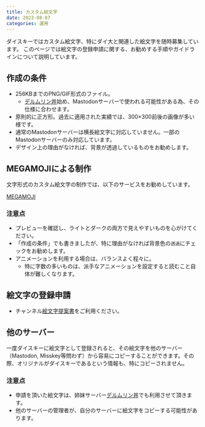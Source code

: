 ```yaml
---
title: カスタム絵文字
date: 2023-08-07
categories: 運用
---
```


ダイスキーではカスタム絵文字、特にダイ大と関連した絵文字を随時募集しています。
このページでは絵文字の登録申請に関する、お勧めする手順やガイドラインについて説明しています。

## 作成の条件

- 256KBまでのPNG/GIF形式のファイル。
  - [デルムリン丼](https://mstdn.delmulin.com)始め、Mastodonサーバーで使われる可能性がある為、その仕様に合わせます。
- 原則的に正方形。過去に適用された実績では、300×300前後の画像が多い様です。
- 通常のMastodonサーバーは横長絵文字に対応していません。一部のMastodonサーバーのみ対応しています。
- デザイン上の理由がなければ、背景が透過しているものをお勧めします。

## MEGAMOJIによる制作

文字形式のカスタム絵文字の制作では、以下のサービスをお勧めしています。

[MEGAMOJI](https://zk-phi.github.io/MEGAMOJI/)

### 注意点

- プレビューを確認し、ライトとダークの両方で見えやすいものを心がけてください。
- 「作成の条件」でも書きましたが、特に理由がなければ背景色の`透過`にチェックをお勧めします。
- アニメーションを利用する場合は、バランスよく程々に。
  - 特に字数の多いものは、派手なアニメーションを設定すると読むこと自体が難しくなります。

## 絵文字の登録申請

- チャンネル[絵文字提案書](https://misskey.delmulin.com/channels/9convyaw56)をご利用ください。

## 他のサーバー

一度ダイスキーに絵文字として登録されると、その絵文字を他のサーバー（Mastodon, Misskey等問わず）から容易にコピーすることができます。その際、オリジナルがダイスキーであるという情報も、特にコピーされません。

### 注意点

- 申請を頂いた絵文字は、姉妹サーバー[デルムリン丼](https://mstdn.delmulin.com)でも利用させて頂きます。
- 他のサーバーの管理者が、自分のサーバーに絵文字をコピーする可能性があります。
